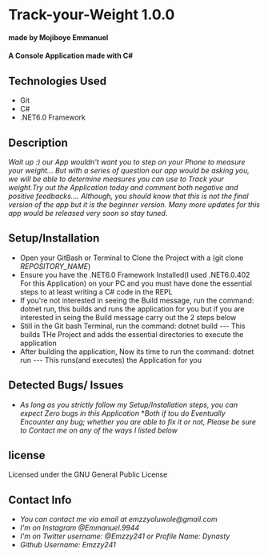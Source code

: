 # Track-your-Weight 1.0.0
#### made by Mojiboye Emmanuel

#### A Console Application made with C#

## Technologies Used
* Git
* C#
* .NET6.0 Framework

## Description
_Wait up :) our App wouldn't want you to step on your Phone to measure your weight... But with a series of question our app would be asking you, we will be able to determine measures you can use to Track your weight.Try out the Application today and comment both negative and positive feedbacks.... Although, you should know that this is not the final version of the app but it is the beginner version. Many more updates for this app would be released very soon so stay tuned._

## Setup/Installation
* Open your GitBash or Terminal to Clone the Project with a (git clone _REPOSITORY_NAME_)
* Ensure you have the .NET6.0 Framework Installed(I used .NET6.0.402 For this Application) on your PC and you must have done the essential steps to at least writing a C# code in the REPL 
* If you're not interested in seeing the Build message, run the command: dotnet run, this builds and runs the application for you but if you are interested in seing the Build message carry out the 2 steps below
* Still in the Git bash Terminal, run the command: dotnet build --- This builds THe Project and adds the essential directories to execute the application
* After building the application, Now its time to run the command: dotnet run --- This runs(and executes) the Application for you

## Detected Bugs/ Issues
* _As long as you strictly follow my Setup/Installation steps, you can expect Zero bugs in this Application_
*_Both if tou do Eventually Encounter any bug; whether you are able to fix it or not, Please be sure to Contact me on any of the ways I listed below_

## license 
Licensed under the GNU General Public License

## Contact Info
* _You can contact me via email at emzzyoluwole@gmail.com_
* _I'm on Instagram @Emmanuel.9944_
* _I'm on Twitter username: @Emzzy241 or Profile Name: Dynasty_
* _Github Username: Emzzy241_